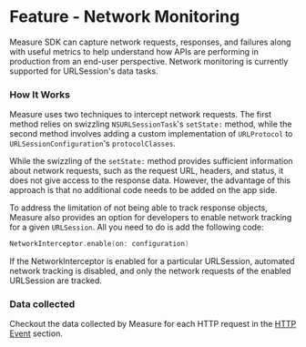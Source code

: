 # Feature - Network Monitoring

Measure SDK can capture network requests, responses, and failures along with useful metrics to help understand how APIs are performing in production from an end-user perspective. Network monitoring is currently supported for URLSession's data tasks.

### How It Works

Measure uses two techniques to intercept network requests. The first method relies on swizzling `NSURLSessionTask`'s `setState:` method, while the second method involves adding a custom implementation of `URLProtocol` to `URLSessionConfiguration`'s `protocolClasses`.

While the swizzling of the `setState:` method provides sufficient information about network requests, such as the request URL, headers, and status, it does not give access to the response data. However, the advantage of this approach is that no additional code needs to be added on the app side.

To address the limitation of not being able to track response objects, Measure also provides an option for developers to enable network tracking for a given `URLSession`. All you need to do is add the following code:

```swift
NetworkInterceptor.enable(on: configuration)
```

If the NetworkInterceptor is enabled for a particular URLSession, automated network tracking is disabled, and only the network requests of the enabled URLSession are tracked.

### Data collected

Checkout the data collected by Measure for each HTTP request in the [HTTP Event](../../api/sdk/README.md#http) section.